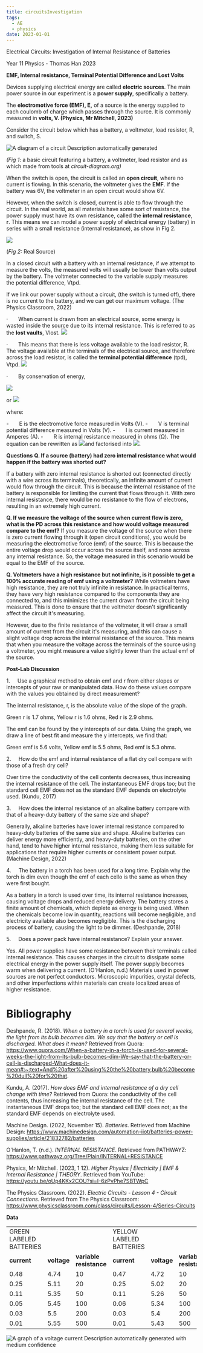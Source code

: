 ```yaml
---
title: circuitsInvestigation
tags:
  - AE
  - physics
date: 2023-01-01
---
```


Electrical Circuits: Investigation of Internal Resistance of Batteries

Year 11 Physics - Thomas Han 2023

**EMF, Internal resistance, Terminal Potential Difference and Lost Volts**

Devices supplying electrical energy are called **electric sources**. The main power source in our experiment is a **power supply**, specifically a battery.

The **electromotive force (EMF), E,** of a source is the energy supplied to each coulomb of charge which passes through the source. It is commonly measured in **volts, V. (Physics, Mr Mitchell, 2023)**

Consider the circuit below which has a battery, a voltmeter, load resistor, R, and switch, S.

![A diagram of a circuit
Description automatically generated](file:////Users/thomas/Library/Group%20Containers/UBF8T346G9.Office/TemporaryItems/msohtmlclip/clip_image001.png)

_(Fig 1_: a basic circuit featuring a battery, a voltmeter, load resistor and as which made from tools at _circuit-diagram.org)_

When the switch is open, the circuit is called an **open circuit**, where no current is flowing. In this scenario, the voltmeter gives the **EMF**. If the battery was 6V, the voltmeter in an open circuit would show 6V.

However, when the switch is closed, current is able to flow through the circuit. In the real world, as all materials have some sort of resistance, the power supply must have its own resistance, called the **internal resistance**, **r**. This means we can model a power supply of electrical energy (battery) in series with a small resistance (internal resistance), as show in Fig 2.

![](file:////Users/thomas/Library/Group%20Containers/UBF8T346G9.Office/TemporaryItems/msohtmlclip/clip_image002.png)

(_Fig 2:_ Real Source)

In a closed circuit with a battery with an internal resistance, if we attempt to measure the volts, the measured volts will usually be lower than volts output by the battery. The voltmeter connected to the variable supply measures the potential difference, Vtpd.

If we link our power supply without a circuit, (the switch is turned off), there is no current to the battery, and we can get our maximum voltage. (The Physics Classroom, 2022)

·       When current is drawn from an electrical source, some energy is wasted inside the source due to its internal resistance. This is referred to as the **lost vaults**, Vlost.
![](file:////Users/thomas/Library/Group%20Containers/UBF8T346G9.Office/TemporaryItems/msohtmlclip/clip_image004.png)

·       This means that there is less voltage available to the load resistor, R. The voltage available at the terminals of the electrical source, and therefore across the load resistor, is called the **terminal potential difference** (tpd), Vtpd.
![](file:////Users/thomas/Library/Group%20Containers/UBF8T346G9.Office/TemporaryItems/msohtmlclip/clip_image006.png)

·       By conservation of energy,

![](file:////Users/thomas/Library/Group%20Containers/UBF8T346G9.Office/TemporaryItems/msohtmlclip/clip_image008.png)

or
![](file:////Users/thomas/Library/Group%20Containers/UBF8T346G9.Office/TemporaryItems/msohtmlclip/clip_image010.png)

where:

-       E is the electromotive force measured in Volts (V).
-       V is terminal potential difference measured in Volts (V).
-       I is current measured in Amperes (A).
-       R is internal resistance measured in ohms (Ω).
The equation can be rewritten as ![](file:////Users/thomas/Library/Group%20Containers/UBF8T346G9.Office/TemporaryItems/msohtmlclip/clip_image012.png)and factorised into ![](file:////Users/thomas/Library/Group%20Containers/UBF8T346G9.Office/TemporaryItems/msohtmlclip/clip_image014.png).

**Questions**
**Q. If a source (battery) had zero internal resistance what would happen if the battery was shorted out?**

If a battery with zero internal resistance is shorted out (connected directly with a wire across its terminals), theoretically, an infinite amount of current would flow through the circuit. This is because the internal resistance of the battery is responsible for limiting the current that flows through it. With zero internal resistance, there would be no resistance to the flow of electrons, resulting in an extremely high current.

**Q. If we measure the voltage of the source when current flow is zero, what is the PD across this resistance and how would voltage measured compare to the emf?**
If you measure the voltage of the source when there is zero current flowing through it (open circuit conditions), you would be measuring the electromotive force (emf) of the source. This is because the entire voltage drop would occur across the source itself, and none across any internal resistance. So, the voltage measured in this scenario would be equal to the EMF of the source.

**Q. Voltmeters have a high resistance but not infinite, is it possible to get a 100% accurate reading of emf using a voltmeter?**
While voltmeters have high resistance, they are not truly infinite in resistance. In practical terms, they have very high resistance compared to the components they are connected to, and this minimizes the current drawn from the circuit being measured. This is done to ensure that the voltmeter doesn't significantly affect the circuit it's measuring.

However, due to the finite resistance of the voltmeter, it will draw a small amount of current from the circuit it's measuring, and this can cause a slight voltage drop across the internal resistance of the source. This means that when you measure the voltage across the terminals of the source using a voltmeter, you might measure a value slightly lower than the actual emf of the source.

**Post-Lab Discussion**

1.     Use a graphical method to obtain emf and r from either slopes or intercepts of your raw or manipulated data. How do these values compare with the values you obtained by direct measurement?

The internal resistance, r, is the absolute value of the slope of the graph.

Green r is 1.7 ohms, Yellow r is 1.6 ohms, Red r is 2.9 ohms.

The emf can be found by the y intercepts of our data. Using the graph, we draw a line of best fit and measure the y intercepts, we find that:

Green emf is 5.6 volts, Yellow emf is 5.5 ohms, Red emf is 5.3 ohms.

2.     How do the emf and internal resistance of a flat dry cell compare with those of a fresh dry cell?

Over time the conductivity of the cell contents decreases, thus increasing the internal resistance of the cell. The instantaneous EMF drops too; but the standard cell EMF does not as the standard EMF depends on electrolyte used. (Kundu, 2017)

3.     How does the internal resistance of an alkaline battery compare with that of a heavy-duty battery of the same size and shape?

Generally, alkaline batteries have lower internal resistance compared to heavy-duty batteries of the same size and shape. Alkaline batteries can deliver energy more efficiently, and heavy-duty batteries, on the other hand, tend to have higher internal resistance, making them less suitable for applications that require higher currents or consistent power output. (Machine Design, 2022)

4.     The battery in a torch has been used for a long time. Explain why the torch is dim even though the emf of each cello is the same as when they were first bought.

As a battery in a torch is used over time, its internal resistance increases, causing voltage drops and reduced energy delivery. The battery stores a finite amount of chemicals, which deplete as energy is being used. When the chemicals become low in quantity, reactions will become negligible, and electricity available also becomes negligible. This is the discharging process of battery, causing the light to be dimmer. (Deshpande, 2018)

5.     Does a power pack have internal resistance? Explain your answer.

Yes. All power supplies have some resistance between their terminals called internal resistance. This causes charges in the circuit to dissipate some electrical energy in the power supply itself. The power supply becomes warm when delivering a current. (O'Hanlon, n.d.) Materials used in power sources are not perfect conductors. Microscopic impurities, crystal defects, and other imperfections within materials can create localized areas of higher resistance.

# Bibliography

Deshpande, R. (2018). _When a battery in a torch is used for several weeks, the light from its bulb becomes dim. We say that the battery or cell is discharged. What does it mean?_ Retrieved from Quora: https://www.quora.com/When-a-battery-in-a-torch-is-used-for-several-weeks-the-light-from-its-bulb-becomes-dim-We-say-that-the-battery-or-cell-is-discharged-What-does-it-mean#:~:text=And%20after%20using%20the%20battery,bulb%20become%20dull%20for%20that.

Kundu, A. (2017). _How does EMF and internal resistance of a dry cell change with time?_ Retrieved from Quora: the conductivity of the cell contents, thus increasing the internal resistance of the cell. The instantaneous EMF drops too; but the standard cell EMF does not; as the standard EMF depends on electrolyte used.

Machine Design. (2022, November 15). _Batteries_. Retrieved from Machine Design: https://www.machinedesign.com/automation-iiot/batteries-power-supplies/article/21832782/batteries

O'Hanlon, T. (n.d.). _INTERNAL RESISTANCE_. Retrieved from PATHWAYZ: https://www.pathwayz.org/Tree/Plain/INTERNAL+RESISTANCE

Physics, Mr Mitchell. (2023, 1 12). _Higher Physics | Electricity | EMF & Internal Resistance | THEORY_. Retrieved from YouTube: https://youtu.be/oUp4KKx2COU?si=I-6zPvPhe7SBTWpC

The Physics Classroom. (2022). _Electric Circuits - Lesson 4 - Circuit Connections_. Retrieved from The Physics Classroom: https://www.physicsclassroom.com/class/circuits/Lesson-4/Series-Circuits

**Data**

|                         |             |                         |                          |             |                         |                        |             |                         |
| ----------------------- | ----------- | ----------------------- | ------------------------ | ----------- | ----------------------- | ---------------------- | ----------- | ----------------------- |
| GREEN LABELED BATTERIES |             |                         | YELLOW LABELED BATTERIES |             |                         | RED LABELLED BATTERIES |             |                         |
| **current**             | **voltage** | **variable resistance** | **current**              | **voltage** | **variable resistance** | **current**            | **voltage** | **variable resistance** |
| 0.48                    | 4.74        | 10                      | 0.47                     | 4.72        | 10                      | 0.4                    | 4.12        | 10                      |
| 0.25                    | 5.11        | 20                      | 0.25                     | 5.02        | 20                      | 0.22                   | 4.62        | 20                      |
| 0.11                    | 5.35        | 50                      | 0.11                     | 5.26        | 50                      | 0.1                    | 4.96        | 50                      |
| 0.05                    | 5.45        | 100                     | 0.06                     | 5.34        | 100                     | 0.05                   | 5.12        | 100                     |
| 0.03                    | 5.5         | 200                     | 0.03                     | 5.4         | 200                     | 0.03                   | 5.21        | 200                     |
| 0.01                    | 5.55        | 500                     | 0.01                     | 5.43        | 500                     | 0.01                   | 5.27        | 500                     |

![A graph of a voltage current
Description automatically generated with medium confidence](file:////Users/thomas/Library/Group%20Containers/UBF8T346G9.Office/TemporaryItems/msohtmlclip/clip_image015.png)
